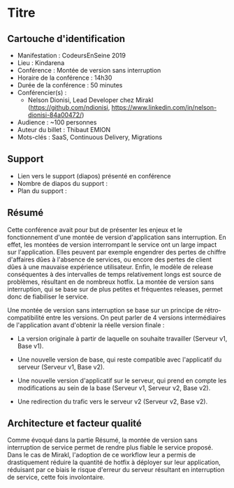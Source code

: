 # Titre

## Cartouche d'identification

 - Manifestation : CodeursEnSeine 2019
 - Lieu : Kindarena
 - Conférence : Montée de version sans interruption
 - Horaire de la conférence : 14h30
 - Durée de la conférence : 50 minutes
 - Conférencier(s) :
   - Nelson Dionisi, Lead Developer chez Mirakl (https://github.com/ndionisi, https://www.linkedin.com/in/nelson-dionisi-84a00472/)
 - Audience : ~100 personnes
 - Auteur du billet : Thibaut EMION
 - Mots-clés : SaaS, Continuous Delivery, Migrations

## Support
 - Lien vers le support (diapos) présenté en conférence
 - Nombre de diapos du support :
 - Plan du support :

## Résumé

Cette conférence avait pour but de présenter les enjeux et le fonctionnement d'une montée de version d'application sans interruption.
En effet, les montées de version interrompant le service ont un large impact sur l'application. Elles peuvent par exemple engendrer des pertes de chiffre d'affaires dûes à l'absence de services, ou encore des pertes de client dûes à une mauvaise expérience utilisateur. Enfin, le modèle de release conséquentes à des intervalles de temps relativement longs est source de problèmes, résultant en de nombreux hotfix. La montée de version sans interruption, qui se base sur de plus petites et fréquentes releases, permet donc de fiabiliser le service.

Une montée de version sans interruption se base sur un principe de rétro-compatibilité entre les versions. On peut parler de 4 versions intermédiaires de l'application avant d'obtenir la réelle version finale :

 - La version originale à partir de laquelle on souhaite travailler (Serveur v1, Base v1).
	
 - Une nouvelle version de base, qui reste compatible avec l'applicatif du serveur (Serveur v1, Base v2).
	
 - Une nouvelle version d'applicatif sur le serveur, qui prend en compte les modifications au sein de la base (Serveur v1, Serveur v2, Base v2).
	
 - Une redirection du trafic vers le serveur v2 (Serveur v2, Base v2).
	 
## Architecture et facteur qualité

Comme évoqué dans la partie Résumé, la montée de version sans interruption de service permet de rendre plus fiable le service proposé. Dans le cas de Mirakl, l'adoption de ce workflow leur a permis de drastiquement réduire la quantité de hotfix à déployer sur leur application, réduisant par ce biais le risque d'erreur du serveur résultant en interruption de service, cette fois involontaire.
